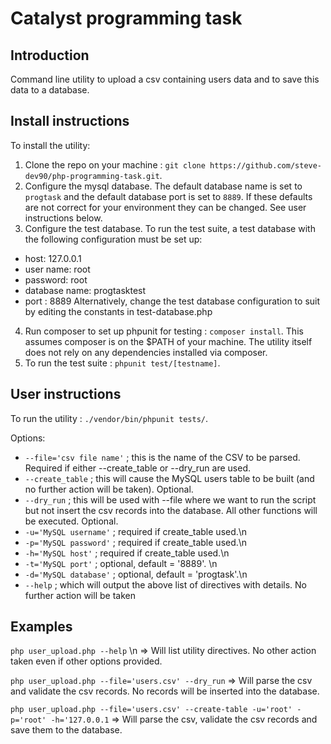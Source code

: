 # Catalyst programming task

## Introduction
Command line utility to upload a csv containing users data and to save this data to a database.

## Install instructions
To install the utility:
1. Clone the repo on your machine : `git clone https://github.com/steve-dev90/php-programming-task.git`.
2. Configure the mysql database. The default database name is set to `progtask` and the default database port is set to `8889`. If these defaults are not correct for your environment they can be changed. See user instructions below.
3. Configure the test database. To run the test suite, a test database with the following configuration must be set up:
- host: 127.0.0.1
- user name: root
- password: root
- database name: progtasktest
- port : 8889
Alternatively, change the test database configuration to suit by editing the constants in test-database.php
4. Run composer to set up phpunit for testing : `composer install`. This assumes composer is on the $PATH of your machine. The utility itself does not rely on any dependencies installed via composer.
5. To run the test suite : `phpunit test/[testname]`.

## User instructions
To run the utility : `./vendor/bin/phpunit tests/`.

Options:

- `--file='csv file name'` ; this is the name of the CSV to be parsed. Required if either --create_table or --dry_run are used.
- `--create_table` ; this will cause the MySQL users table to be built (and no further action will be taken). Optional.
- `--dry_run` ; this will be used with --file where we want to run the script but not insert the csv records into the database. All other functions will be executed. Optional.
- `-u='MySQL username'` ; required if create_table used.\n
- `-p='MySQL password'` ; required if create_table used.\n
- `-h='MySQL host'` ; required if create_table used.\n
- `-t='MySQL port'` ; optional, default = '8889'. \n
- `-d='MySQL database'` ; optional, default = 'progtask'.\n
- `--help` ; which will output the above list of directives with details. No further action will be taken

## Examples

`php user_upload.php --help` \n
=> Will list utility directives. No other action taken even if other options provided.

`php user_upload.php --file='users.csv' --dry_run`
=> Will parse the csv and validate the csv records. No records will be inserted into the database.

`php user_upload.php --file='users.csv' --create-table -u='root' -p='root' -h='127.0.0.1`
=> Will parse the csv, validate the csv records and save them to the database.



